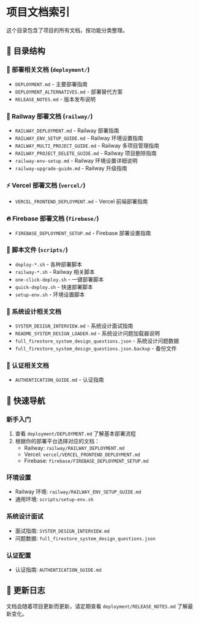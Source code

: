 # 项目文档索引

这个目录包含了项目的所有文档，按功能分类整理。

## 📁 目录结构

### 🔧 部署相关文档 (`deployment/`)
- `DEPLOYMENT.md` - 主要部署指南
- `DEPLOYMENT_ALTERNATIVES.md` - 部署替代方案
- `RELEASE_NOTES.md` - 版本发布说明

### 🚂 Railway 部署文档 (`railway/`)
- `RAILWAY_DEPLOYMENT.md` - Railway 部署指南
- `RAILWAY_ENV_SETUP_GUIDE.md` - Railway 环境设置指南
- `RAILWAY_MULTI_PROJECT_GUIDE.md` - Railway 多项目管理指南
- `RAILWAY_PROJECT_DELETE_GUIDE.md` - Railway 项目删除指南
- `railway-env-setup.md` - Railway 环境设置详细说明
- `railway-upgrade-guide.md` - Railway 升级指南

### ⚡ Vercel 部署文档 (`vercel/`)
- `VERCEL_FRONTEND_DEPLOYMENT.md` - Vercel 前端部署指南

### 🔥 Firebase 部署文档 (`firebase/`)
- `FIREBASE_DEPLOYMENT_SETUP.md` - Firebase 部署设置指南

### 📜 脚本文件 (`scripts/`)
- `deploy-*.sh` - 各种部署脚本
- `railway-*.sh` - Railway 相关脚本
- `one-click-deploy.sh` - 一键部署脚本
- `quick-deploy.sh` - 快速部署脚本
- `setup-env.sh` - 环境设置脚本

### 🎯 系统设计相关文档
- `SYSTEM_DESIGN_INTERVIEW.md` - 系统设计面试指南
- `README_SYSTEM_DESIGN_LOADER.md` - 系统设计问题加载器说明
- `full_firestore_system_design_questions.json` - 系统设计问题数据
- `full_firestore_system_design_questions.json.backup` - 备份文件

### 🔐 认证相关文档
- `AUTHENTICATION_GUIDE.md` - 认证指南

## 📖 快速导航

### 新手入门
1. 查看 `deployment/DEPLOYMENT.md` 了解基本部署流程
2. 根据你的部署平台选择对应的文档：
   - Railway: `railway/RAILWAY_DEPLOYMENT.md`
   - Vercel: `vercel/VERCEL_FRONTEND_DEPLOYMENT.md`
   - Firebase: `firebase/FIREBASE_DEPLOYMENT_SETUP.md`

### 环境设置
- Railway 环境: `railway/RAILWAY_ENV_SETUP_GUIDE.md`
- 通用环境: `scripts/setup-env.sh`

### 系统设计面试
- 面试指南: `SYSTEM_DESIGN_INTERVIEW.md`
- 问题数据: `full_firestore_system_design_questions.json`

### 认证配置
- 认证指南: `AUTHENTICATION_GUIDE.md`

## 🔄 更新日志

文档会随着项目更新而更新，请定期查看 `deployment/RELEASE_NOTES.md` 了解最新变化。 